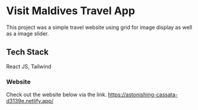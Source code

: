 # Visit Maldives Travel App

This project was a simple travel website using grid for image display as well as a image slider.

## Tech Stack

React JS, Tailwind

### Website

Check out the website below via the link.
https://astonishing-cassata-d3139e.netlify.app/



